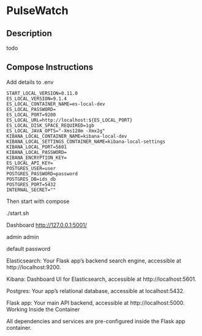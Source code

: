 # PulseWatch

## Description

todo

## Compose Instructions

Add details to .env

```
START_LOCAL_VERSION=0.11.0
ES_LOCAL_VERSION=9.1.4
ES_LOCAL_CONTAINER_NAME=es-local-dev
ES_LOCAL_PASSWORD=
ES_LOCAL_PORT=9200
ES_LOCAL_URL=http://localhost:${ES_LOCAL_PORT}
ES_LOCAL_DISK_SPACE_REQUIRED=1gb
ES_LOCAL_JAVA_OPTS="-Xms128m -Xmx2g"
KIBANA_LOCAL_CONTAINER_NAME=kibana-local-dev
KIBANA_LOCAL_SETTINGS_CONTAINER_NAME=kibana-local-settings
KIBANA_LOCAL_PORT=5601
KIBANA_LOCAL_PASSWORD=
KIBANA_ENCRYPTION_KEY=
ES_LOCAL_API_KEY=
POSTGRES_USER=user
POSTGRES_PASSWORD=password
POSTGRES_DB=ids_db
POSTGRES_PORT=5432
INTERNAL_SECRET=""
```

Then start with compose

./start.sh

Dashboard http://127.0.0.1:5001/

admin 
admin

default password

Elasticsearch: Your Flask app’s backend search engine, accessible at http://localhost:9200.

Kibana: Dashboard UI for Elasticsearch, accessible at http://localhost:5601.

Postgres: Your app’s relational database, accessible at localhost:5432.

Flask app: Your main API backend, accessible at http://localhost:5000.
Working Inside the Container

All dependencies and services are pre-configured inside the Flask app container. 

